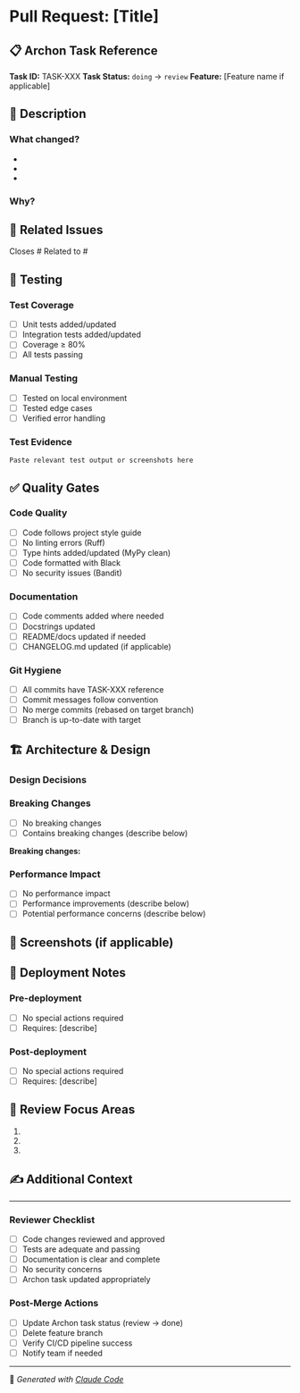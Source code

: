 # Pull Request: [Title]

## 📋 Archon Task Reference
<!-- Link to Archon MCP task -->
**Task ID:** TASK-XXX
**Task Status:** `doing` → `review`
**Feature:** [Feature name if applicable]

## 📝 Description
<!-- Provide a clear description of what this PR does -->

### What changed?
-
-
-

### Why?
<!-- Explain the motivation behind these changes -->


## 🔗 Related Issues
<!-- Link to any related GitHub issues -->
Closes #
Related to #

## 🧪 Testing
<!-- Describe the testing you've done -->

### Test Coverage
- [ ] Unit tests added/updated
- [ ] Integration tests added/updated
- [ ] Coverage ≥ 80%
- [ ] All tests passing

### Manual Testing
<!-- Describe manual testing performed -->
- [ ] Tested on local environment
- [ ] Tested edge cases
- [ ] Verified error handling

### Test Evidence
<!-- Optional: Add screenshots, logs, or test output -->
```
Paste relevant test output or screenshots here
```

## ✅ Quality Gates
<!-- Ensure all quality checks pass -->

### Code Quality
- [ ] Code follows project style guide
- [ ] No linting errors (Ruff)
- [ ] Type hints added/updated (MyPy clean)
- [ ] Code formatted with Black
- [ ] No security issues (Bandit)

### Documentation
- [ ] Code comments added where needed
- [ ] Docstrings updated
- [ ] README/docs updated if needed
- [ ] CHANGELOG.md updated (if applicable)

### Git Hygiene
- [ ] All commits have TASK-XXX reference
- [ ] Commit messages follow convention
- [ ] No merge commits (rebased on target branch)
- [ ] Branch is up-to-date with target

## 🏗️ Architecture & Design
<!-- If this PR involves architecture changes -->

### Design Decisions
<!-- Explain key design decisions -->

### Breaking Changes
- [ ] No breaking changes
- [ ] Contains breaking changes (describe below)

**Breaking changes:**
<!-- If yes, describe what breaks and migration path -->

### Performance Impact
- [ ] No performance impact
- [ ] Performance improvements (describe below)
- [ ] Potential performance concerns (describe below)

## 📸 Screenshots (if applicable)
<!-- Add screenshots for UI changes -->

## 🚀 Deployment Notes
<!-- Any special considerations for deployment -->

### Pre-deployment
- [ ] No special actions required
- [ ] Requires: [describe]

### Post-deployment
- [ ] No special actions required
- [ ] Requires: [describe]

## 👀 Review Focus Areas
<!-- Guide reviewers on what to focus on -->
1.
2.
3.

## ✍️ Additional Context
<!-- Any other information reviewers should know -->


---

### Reviewer Checklist
<!-- For the reviewer -->
- [ ] Code changes reviewed and approved
- [ ] Tests are adequate and passing
- [ ] Documentation is clear and complete
- [ ] No security concerns
- [ ] Archon task updated appropriately

### Post-Merge Actions
- [ ] Update Archon task status (review → done)
- [ ] Delete feature branch
- [ ] Verify CI/CD pipeline success
- [ ] Notify team if needed

---

🤖 _Generated with [Claude Code](https://claude.com/claude-code)_
